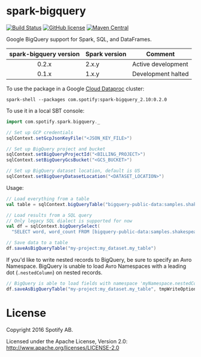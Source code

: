 spark-bigquery
==============

[![Build Status](https://travis-ci.org/spotify/spark-bigquery.svg?branch=master)](https://travis-ci.org/spotify/spark-bigquery)
[![GitHub license](https://img.shields.io/github/license/spotify/spark-bigquery.svg)](./LICENSE)
[![Maven Central](https://img.shields.io/maven-central/v/com.spotify/spark-bigquery_2.11.svg)](https://maven-badges.herokuapp.com/maven-central/com.spotify/spark-bigquery_2.11)

Google BigQuery support for Spark, SQL, and DataFrames.

| spark-bigquery version | Spark version | Comment |
| :--------------------: | ------------- | ------- |
| 0.2.x | 2.x.y | Active development |
| 0.1.x | 1.x.y | Development halted |

To use the package in a Google [Cloud Dataproc](https://cloud.google.com/dataproc/) cluster:

`spark-shell --packages com.spotify:spark-bigquery_2.10:0.2.0`

To use it in a local SBT console:

```scala
import com.spotify.spark.bigquery._

// Set up GCP credentials
sqlContext.setGcpJsonKeyFile("<JSON_KEY_FILE>")

// Set up BigQuery project and bucket
sqlContext.setBigQueryProjectId("<BILLING_PROJECT>")
sqlContext.setBigQueryGcsBucket("<GCS_BUCKET>")

// Set up BigQuery dataset location, default is US
sqlContext.setBigQueryDatasetLocation("<DATASET_LOCATION>")
```

Usage:

```scala
// Load everything from a table
val table = sqlContext.bigQueryTable("bigquery-public-data:samples.shakespeare")

// Load results from a SQL query
// Only legacy SQL dialect is supported for now
val df = sqlContext.bigQuerySelect(
  "SELECT word, word_count FROM [bigquery-public-data:samples.shakespeare]")

// Save data to a table
df.saveAsBigQueryTable("my-project:my_dataset.my_table")
```

If you'd like to write nested records to BigQuery, be sure to specify an Avro Namespace.
BigQuery is unable to load Avro Namespaces with a leading dot (`.nestedColumn`) on nested records.

```scala
// BigQuery is able to load fields with namespace 'myNamespace.nestedColumn'
df.saveAsBigQueryTable("my-project:my_dataset.my_table", tmpWriteOptions = Map("recordNamespace" -> "myNamespace"))
```
# License

Copyright 2016 Spotify AB.

Licensed under the Apache License, Version 2.0: http://www.apache.org/licenses/LICENSE-2.0
